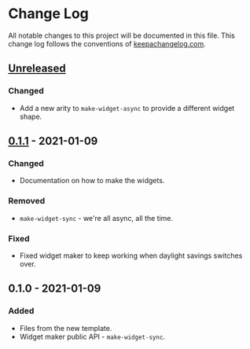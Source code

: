 # Change Log
All notable changes to this project will be documented in this file. This change log follows the conventions of [keepachangelog.com](http://keepachangelog.com/).

## [Unreleased]
### Changed
- Add a new arity to `make-widget-async` to provide a different widget shape.

## [0.1.1] - 2021-01-09
### Changed
- Documentation on how to make the widgets.

### Removed
- `make-widget-sync` - we're all async, all the time.

### Fixed
- Fixed widget maker to keep working when daylight savings switches over.

## 0.1.0 - 2021-01-09
### Added
- Files from the new template.
- Widget maker public API - `make-widget-sync`.

[Unreleased]: https://github.com/your-name/day_2/compare/0.1.1...HEAD
[0.1.1]: https://github.com/your-name/day_2/compare/0.1.0...0.1.1
